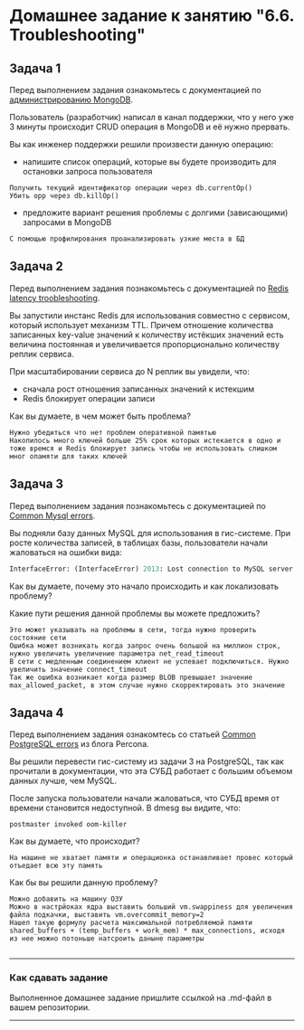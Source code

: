 # Домашнее задание к занятию "6.6. Troubleshooting"

## Задача 1

Перед выполнением задания ознакомьтесь с документацией по [администрированию MongoDB](https://docs.mongodb.com/manual/administration/).

Пользователь (разработчик) написал в канал поддержки, что у него уже 3 минуты происходит CRUD операция в MongoDB и её 
нужно прервать. 

Вы как инженер поддержки решили произвести данную операцию:
- напишите список операций, которые вы будете производить для остановки запроса пользователя
```
Получить текущий идентификатор операции через db.currentOp()
Убить opp через db.killOp()
```

- предложите вариант решения проблемы с долгими (зависающими) запросами в MongoDB
```
С помощью профилирования проанализировать узкие места в БД 
```

## Задача 2

Перед выполнением задания познакомьтесь с документацией по [Redis latency troobleshooting](https://redis.io/topics/latency).

Вы запустили инстанс Redis для использования совместно с сервисом, который использует механизм TTL. 
Причем отношение количества записанных key-value значений к количеству истёкших значений есть величина постоянная и
увеличивается пропорционально количеству реплик сервиса. 

При масштабировании сервиса до N реплик вы увидели, что:
- сначала рост отношения записанных значений к истекшим
- Redis блокирует операции записи

Как вы думаете, в чем может быть проблема?
```
Нужно убедиться что нет проблем оперативной памятью
Накопилось много ключей больше 25% срок которых истекается в одно и тоже времся и Redis блокирует запись чтобы не использовать слишком мног опамяти для таких ключей

```

 
## Задача 3

Перед выполнением задания познакомьтесь с документацией по [Common Mysql errors](https://dev.mysql.com/doc/refman/8.0/en/common-errors.html).

Вы подняли базу данных MySQL для использования в гис-системе. При росте количества записей, в таблицах базы,
пользователи начали жаловаться на ошибки вида:
```python
InterfaceError: (InterfaceError) 2013: Lost connection to MySQL server during query u'SELECT..... '
```

Как вы думаете, почему это начало происходить и как локализовать проблему?

Какие пути решения данной проблемы вы можете предложить?
```
Это может указывать на проблемы в сети, тогда нужно проверить состояние сети
Ошибка может возникать когда запрос очень большой на миллион строк, нужно увеличить увеличение параметра net_read_timeout 
В сети с медленным соединением клиент не успевает подключиться. Нужно увеличить значение connect_timeout 
Так же ошибка возникает когда размер BLOB превышает значение max_allowed_packet, в этом случае нужно скорректировать это значение  

```


## Задача 4

Перед выполнением задания ознакомтесь со статьей [Common PostgreSQL errors](https://www.percona.com/blog/2020/06/05/10-common-postgresql-errors/) из блога Percona.

Вы решили перевести гис-систему из задачи 3 на PostgreSQL, так как прочитали в документации, что эта СУБД работает с 
большим объемом данных лучше, чем MySQL.

После запуска пользователи начали жаловаться, что СУБД время от времени становится недоступной. В dmesg вы видите, что:

`postmaster invoked oom-killer`

Как вы думаете, что происходит?
```
На машине не хватает памяти и операционка останавливает провес который отъедает всю эту память 
```

Как бы вы решили данную проблему?
```
Можно добавить на машину ОЗУ
Можно в настрйоках ядра выставить больший vm.swappiness для увеличения файла подкачки, выставить vm.overcommit_memory=2
Нашел такую формулу расчета максимальной потребляемой памяти shared_buffers + (temp_buffers + work_mem) * max_connections, исходя из нее можно потоньше натсроить даныне параметры  


```


---

### Как cдавать задание

Выполненное домашнее задание пришлите ссылкой на .md-файл в вашем репозитории.

---
